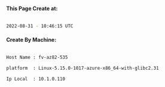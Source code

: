 
   
#### This Page Create at:

```bash

2022-08-31 - 10:46:15 UTC

```

#### Create By Machine:

```bash

Host Name : fv-az82-535

platform  : Linux-5.15.0-1017-azure-x86_64-with-glibc2.31

Ip Local  : 10.1.0.110

```


